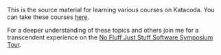 This is the source material for learning various courses on Katacoda. You can take these courses [here](https://www.katacoda.com/javajon).

For a deeper understanding of these topics and others join me for a transcendent experience on the [No Fluff Just Stuff Software Symposium Tour](https://nofluffjuststuff.com/home/main).

